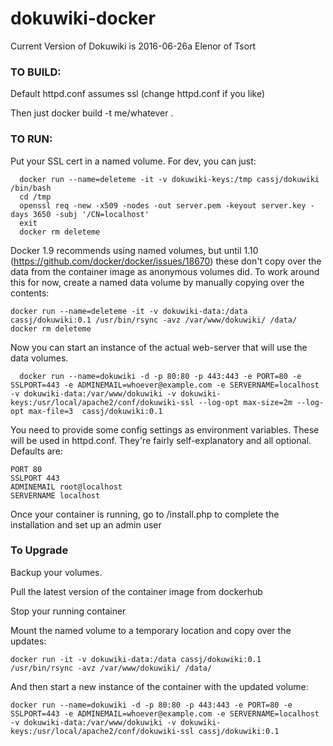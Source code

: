 # dokuwiki-docker

Current Version of Dokuwiki is 2016-06-26a Elenor of Tsort


### TO BUILD:

Default httpd.conf assumes ssl (change httpd.conf if you like)

Then just docker build -t me/whatever .


### TO RUN:

Put your SSL cert in a named volume. For dev, you can just:

```
  docker run --name=deleteme -it -v dokuwiki-keys:/tmp cassj/dokuwiki /bin/bash
  cd /tmp
  openssl req -new -x509 -nodes -out server.pem -keyout server.key -days 3650 -subj '/CN=localhost'
  exit
  docker rm deleteme
``` 
Docker 1.9 recommends using named volumes, but until 1.10 (https://github.com/docker/docker/issues/18670) these don't copy over the data from the container image as anonymous volumes did. To work around this for now, create a named data volume by manually copying over the contents:

```
docker run --name=deleteme -it -v dokuwiki-data:/data cassj/dokuwiki:0.1 /usr/bin/rsync -avz /var/www/dokuwiki/ /data/ 
docker rm deleteme
```

Now you can start an instance of the actual web-server that will use the data volumes. 

```
  docker run --name=dokuwiki -d -p 80:80 -p 443:443 -e PORT=80 -e SSLPORT=443 -e ADMINEMAIL=whoever@example.com -e SERVERNAME=localhost -v dokuwiki-data:/var/www/dokuwiki -v dokuwiki-keys:/usr/local/apache2/conf/dokuwiki-ssl --log-opt max-size=2m --log-opt max-file=3  cassj/dokuwiki:0.1
```

You need to provide some config settings as environment variables. These will be used in httpd.conf.
They're fairly self-explanatory and all optional. Defaults are:

```
PORT 80
SSLPORT 443
ADMINEMAIL root@localhost
SERVERNAME localhost
```

Once your container is running, go to <host>/install.php to complete the installation and set up an admin user 


### To Upgrade

Backup your volumes. 

Pull the latest version of the container image from dockerhub

Stop your running container

Mount the named volume to a temporary location and copy over the updates: 

```
docker run -it -v dokuwiki-data:/data cassj/dokuwiki:0.1 /usr/bin/rsync -avz /var/www/dokuwiki/ /data/
``` 

And then start a new instance of the container with the updated volume:

```
docker run --name=dokuwiki -d -p 80:80 -p 443:443 -e PORT=80 -e SSLPORT=443 -e ADMINEMAIL=whoever@example.com -e SERVERNAME=localhost -v dokuwiki-data:/var/www/dokuwiki -v dokuwiki-keys:/usr/local/apache2/conf/dokuwiki-ssl cassj/dokuwiki:0.1
```







